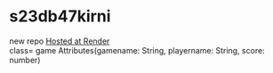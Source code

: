 # s23db47kirni
new repo
[Hosted at Render](https://s23db47kirni.onrender.com)
<br>
class= game
Attributes(gamename: String, playername: String, score: number)